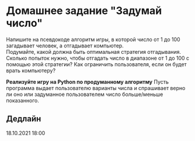 # Домашнее задание "Задумай число"
Напишите на псевдокоде алгоритм игры, в которой число от 1 до 100 загадывает человек, а отгадывает компьютер.  
Подумайте, какой должна быть оптимальная стратегия отгадывания. Сколько попыток нужно, чтобы отгадать число в диапазоне от 1 до 100 с помощью этой стратегии? Как ограничить пользователя, если он будет врать компьютеру?

**Реализуйте игру на Python по продуманному алгоритму**
Пусть программа выдает пользователю варианты числа и спрашивает верно ли оно или задуманное пользователем число больше/меньше показанного.

## Дедлайн
18.10.2021 18:00
